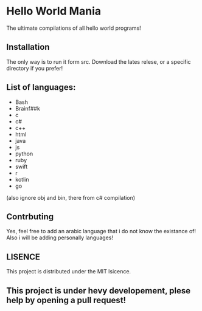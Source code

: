 # Hello World Mania
The ultimate compilations of all hello world programs!

## Installation
The only way is to run it form src.
Download the lates relese, or a specific directory if you prefer!

## List of languages:

- Bash
- Brainf##k
- c
- c#
- c++
- html
- java
- js
- python
- ruby
- swift
- r
- kotlin
- go

(also ignore obj and bin, there from c# compilation)
## Contrbuting
Yes, feel free to add an arabic language that i do not know the existance of! Also i will be adding personally languages!

## LISENCE
This project is distributed under the MIT lsicence.

## This project is under hevy developement, plese help by opening a pull request!
